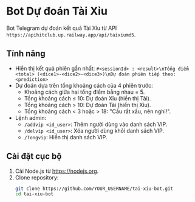 # Bot Dự đoán Tài Xỉu

Bot Telegram dự đoán kết quả Tài Xỉu từ API `https://apihitclub.up.railway.app/api/taixiumd5`.

## Tính năng
- Hiển thị kết quả phiên gần nhất: `#<sessionId> : <result>\nTổng điểm <total> (<dice1>-<dice2>-<dice3>)\nDự đoán phiên tiếp theo: <prediction>`
- Dự đoán dựa trên tổng khoảng cách của 4 phiên trước:
  - Khoảng cách giữa hai tổng điểm bằng nhau = 5.
  - Tổng khoảng cách ≤ 10: Dự đoán Xỉu (hiển thị Tài).
  - Tổng khoảng cách > 10: Dự đoán Tài (hiển thị Xỉu).
  - Tổng khoảng cách < 3 hoặc > 18: "Cầu rất xấu, nên nghỉ!".
- Lệnh admin:
  - `/addvip <id_user>`: Thêm người dùng vào danh sách VIP.
  - `/delvip <id_user>`: Xóa người dùng khỏi danh sách VIP.
  - `/Tongvip`: Hiển thị danh sách VIP.

## Cài đặt cục bộ
1. Cài Node.js từ https://nodejs.org.
2. Clone repository:
   ```bash
   git clone https://github.com/YOUR_USERNAME/tai-xiu-bot.git
   cd tai-xiu-bot
